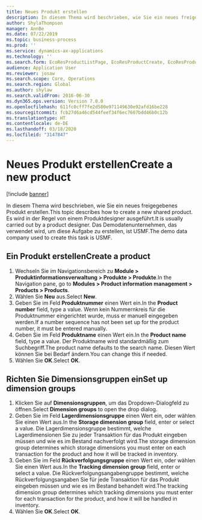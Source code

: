 ```yaml
---
title: Neues Produkt erstellen
description: In diesem Thema wird beschrieben, wie Sie ein neues freigegebenes Produkt erstellen.
author: ShylaThompson
manager: AnnBe
ms.date: 07/22/2019
ms.topic: business-process
ms.prod: ''
ms.service: dynamics-ax-applications
ms.technology: ''
ms.search.form: EcoResProductListPage, EcoResProductCreate, EcoResProductDetails, EcoResProductInventoryDimensionGroups
audience: Application User
ms.reviewer: josaw
ms.search.scope: Core, Operations
ms.search.region: Global
ms.author: shylaw
ms.search.validFrom: 2016-06-30
ms.dyn365.ops.version: Version 7.0.0
ms.openlocfilehash: 611fc0cff7fe2d580e971149630e92afd16be228
ms.sourcegitcommit: fcb27d6a46cd544feef34f6ec7607bdd46b0c12b
ms.translationtype: HT
ms.contentlocale: de-DE
ms.lasthandoff: 03/18/2020
ms.locfileid: "3147847"
---
```

# <a name="create-a-new-product"></a><span data-ttu-id="3916f-103">Neues Produkt erstellen</span><span class="sxs-lookup"><span data-stu-id="3916f-103">Create a new product</span></span>

[!include [banner](../../includes/banner.md)]

<span data-ttu-id="3916f-104">In diesem Thema wird beschrieben, wie Sie ein neues freigegebenes Produkt erstellen.</span><span class="sxs-lookup"><span data-stu-id="3916f-104">This topic describes how to create a new shared product.</span></span> <span data-ttu-id="3916f-105">Es wird in der Regel von einem Produktdesigner ausgeführt.</span><span class="sxs-lookup"><span data-stu-id="3916f-105">It is usually carried out by a product designer.</span></span> <span data-ttu-id="3916f-106">Das Demodatenunternehmen, das verwendet wird, um diese Aufgabe zu erstellen, ist USMF.</span><span class="sxs-lookup"><span data-stu-id="3916f-106">The demo data company used to create this task is USMF.</span></span>


## <a name="create-a-product"></a><span data-ttu-id="3916f-107">Ein Produkt erstellen</span><span class="sxs-lookup"><span data-stu-id="3916f-107">Create a product</span></span>
1. <span data-ttu-id="3916f-108">Wechseln Sie im Navigationsbereich zu **Module > Produktinformationsverwaltung > Produkte > Produkte**.</span><span class="sxs-lookup"><span data-stu-id="3916f-108">In the Navigation pane, go to **Modules > Product information management > Products > Products**.</span></span>
2. <span data-ttu-id="3916f-109">Wählen Sie **Neu** aus.</span><span class="sxs-lookup"><span data-stu-id="3916f-109">Select **New**.</span></span>
3. <span data-ttu-id="3916f-110">Geben Sie im Feld **Produktnummer** einen Wert ein.</span><span class="sxs-lookup"><span data-stu-id="3916f-110">In the **Product number** field, type a value.</span></span> <span data-ttu-id="3916f-111">Wenn kein Nummernkreis für die Produktnummer eingerichtet wurde, muss er manuell eingegeben werden.</span><span class="sxs-lookup"><span data-stu-id="3916f-111">If a number sequence has not been set up for the product number, it must be entered manually.</span></span>  
4. <span data-ttu-id="3916f-112">Geben Sie im Feld **Produktname** einen Wert ein.</span><span class="sxs-lookup"><span data-stu-id="3916f-112">In the **Product name** field, type a value.</span></span> <span data-ttu-id="3916f-113">Der Produktname wird standardmäßig zum Suchbegriff.</span><span class="sxs-lookup"><span data-stu-id="3916f-113">The product name defaults to the search name.</span></span> <span data-ttu-id="3916f-114">Diesen Wert können Sie bei Bedarf ändern.</span><span class="sxs-lookup"><span data-stu-id="3916f-114">You can change this if needed.</span></span>  
5. <span data-ttu-id="3916f-115">Wählen Sie **OK**.</span><span class="sxs-lookup"><span data-stu-id="3916f-115">Select **OK**.</span></span>

## <a name="set-up-dimension-groups"></a><span data-ttu-id="3916f-116">Richten Sie Dimensionsgruppen ein</span><span class="sxs-lookup"><span data-stu-id="3916f-116">Set up dimension groups</span></span>
1. <span data-ttu-id="3916f-117">Klicken Sie auf **Dimensionsgruppen**, um das Dropdown-Dialogfeld zu öffnen.</span><span class="sxs-lookup"><span data-stu-id="3916f-117">Select **Dimension groups** to open the drop dialog.</span></span>
2. <span data-ttu-id="3916f-118">Geben Sie im Feld **Lagerdimensionsgruppe** einen Wert ein, oder wählen Sie einen Wert aus.</span><span class="sxs-lookup"><span data-stu-id="3916f-118">In the **Storage dimension group** field, enter or select a value.</span></span> <span data-ttu-id="3916f-119">Die Lagerdimensionsgruppe bestimmt, welche Lagerdimensionen Sie zu jeder Transaktion für das Produkt eingeben müssen und wie es im Bestand nachverfolgt wird.</span><span class="sxs-lookup"><span data-stu-id="3916f-119">The storage dimension group determines which storage dimensions you must enter on each transaction for the product and how it will be tracked in inventory.</span></span>  
3. <span data-ttu-id="3916f-120">Geben Sie im Feld **Rückverfolgungsgruppe** einen Wert ein, oder wählen Sie einen Wert aus.</span><span class="sxs-lookup"><span data-stu-id="3916f-120">In the **Tracking dimension group** field, enter or select a value.</span></span> <span data-ttu-id="3916f-121">Die Rückverfolgungsangabengruppe bestimmt, welche Rückverfolgungsangaben Sie für jede Transaktion für das Produkt eingeben müssen und wie es im Bestand behandelt wird.</span><span class="sxs-lookup"><span data-stu-id="3916f-121">The tracking dimension group determines which tracking dimensions you must enter for each transaction for the product, and how it will be handled in inventory.</span></span>  
4. <span data-ttu-id="3916f-122">Wählen Sie **OK**.</span><span class="sxs-lookup"><span data-stu-id="3916f-122">Select **OK**.</span></span>

